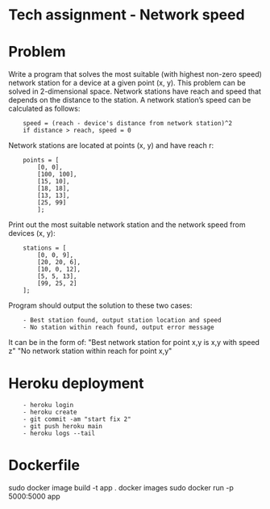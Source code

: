 
# Tech assignment - Network speed

# Problem
Write a program that solves the most suitable (with highest non-zero speed) network station for a device at a given point (x, y).
This problem can be solved in 2-dimensional space. Network stations have reach and speed that depends on the distance to the station.
A network station’s speed can be calculated as follows:

        speed = (reach - device's distance from network station)^2
        if distance > reach, speed = 0

Network stations are located at points (x, y) and have reach r:

        points = [
            [0, 0],
            [100, 100],
            [15, 10],
            [18, 18],
            [13, 13],
            [25, 99]
            ];


Print out the most suitable network station and the network speed from devices (x, y):

        stations = [
            [0, 0, 9],
            [20, 20, 6],
            [10, 0, 12],  
            [5, 5, 13],
            [99, 25, 2]
        ];


Program should output the solution to these two cases:

        - Best station found, output station location and speed
        - No station within reach found, output error message

It can be in the form of:
    "Best network station for point x,y is x,y with speed z"
    "No network station within reach for point x,y"

# Heroku deployment
        - heroku login
        - heroku create
        - git commit -am "start fix 2"    
        - git push heroku main
        - heroku logs --tail    

# Dockerfile
sudo docker image build -t app .
docker images
sudo docker run -p  5000:5000 app

